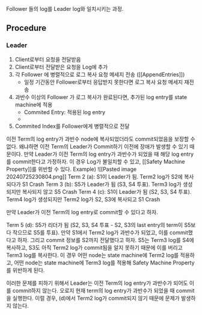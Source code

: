 Follower 들의 log를 Leader log와 일치시키는 과정.

## Procedure
### Leader
1. Client로부터 요청을 전달받음
2. Client로부터 전달받은 요청을 Log에 추가
3. 각 Follower 에 병렬적으로 로그 복사 요청 메세지 전송 ([[AppendEntries]])
	- 일정 기간동안 Follower로부터 응답받지 못한다면 로그 복사 요청 메세지 재전송
4. 과반수 이상의 Follower 가 로그 복사가 완료된다면, 추가된 log entry를 state machine에 적용
	- Commited Entry: 적용된 log entry
	- 
1. Commited Index를 Follower에게 병렬적으로 전달


이전 Term의 log entry가 과반수 node에 복사되었더라도 commit되었음을 보장할 수 없다. 왜냐하면 이전 Term의 Leader가 Commit하기 이전에 장애가 발생할 수 있기 때문이다.
만약 Leader가 이전 Term의 log entry가 과반수가 되었을 때 해당 log entry를 commit한다고 가정하자. 이 경우 Log가 불일치할 수 있고, [[Safety Machine Property]]를 위반할 수 있다.
Example)
![[Pasted image 20240725230804.png]]
Term 2 (a): S1이 Leader가 됨. Term2 log가 S2에 복사되다가 S1 Crash
Term 3 (b): S5가 Leader가 됨 (S3, S4 투표). Term3 log가 생성되지만 복사되지 않고 S5 Crash
Term 4 (c): S1이 Leader가 됨 (S2, S3, S4 투표). Term4 log가 생성되지만 Term2 log가 S2, S3에 복사되고 S1 Crash 

만약 Leader가 이전 Term의 log entry로 commit할 수 있다고 하자.

Term 5 (d): S5가 리더가 됨 (S2, S3, S4 투표 - S2, S3의 last entry의 term이 S5보다 작으므로 S5를 투표).
만약 S1에서 Term2 log가 과반수가 되었고, 이를 commit했다고 하자. 그리고 commit 정보를 S2까지 전달했다고 하자.
S5는 Term3 log를 S4에 복사하고, S3도 아직 Term2 log가 commit됨을 알지 못하기 때문에 이를 버리고 Term3 log를 복사한다.
이 경우 어떤 node는 state machine에 Term2 log를 적용하고, 어떤 node는 state machine에 Term3 log를 적용해 Safety Machine Property를 위반하게 된다.

이러한 문제를 피하기 위해서 Leader는 이전 Term의 log entry가 과반수가 되어도 이를 commit하지 않는다. 오로지 현재 term의 log entry가 과반수가 되었을 때 commit을 실행한다.
이럴 경우, (d)에서 Term2 log가 commit되지 않기 때문에 문제가 발생하지 않는다.
